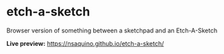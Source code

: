 # etch-a-sketch
Browser version of something between a sketchpad and an Etch-A-Sketch

__Live preview:__ https://nsaquino.github.io/etch-a-sketch/
